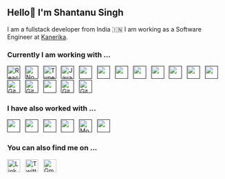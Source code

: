 <!--
**Shantanu1099/Shantanu1099** is a ✨ _special_ ✨ repository because its `README.md` (this file) appears on your GitHub profile.

Here are some ideas to get you started:

- 🔭 I’m currently working on ...
- 🌱 I’m currently learning ...
- 👯 I’m looking to collaborate on ...
- 🤔 I’m looking for help with ...
- 💬 Ask me about ...
- 📫 How to reach me: ...
- 😄 Pronouns: ...
- ⚡ Fun fact: ...
-->


## Hello👋 I'm Shantanu Singh

I am a fullstack developer from India 🇮🇳 I am working as a Software Engineer at [Kanerika](https://kanerika.com/).

### Currently I am working with ...


<a href="" target="_blank" title="ReactJS" rel="noreferrer"><img src="https://www.vectorlogo.zone/logos/reactjs/reactjs-icon.svg" alt="ReactJS" width="30" height="30"/></a>&nbsp;&nbsp;
<a href="" target="_blank" title="Node.js" rel="noreferrer"><img src="https://www.vectorlogo.zone/logos/nodejs/nodejs-icon.svg" alt="Node.js" width="30" height="30"/></a>&nbsp;&nbsp;
<a href="" target="_blank" title="TypeScript" rel="noreferrer"><img src="https://www.vectorlogo.zone/logos/typescriptlang/typescriptlang-icon.svg" alt="TypeScript" width="30" height="30"/></a>&nbsp;&nbsp;
<a href="" target="_blank" title="JavaScript" rel="noreferrer"><img src="https://www.freepnglogos.com/uploads/javascript-png/javascript-vector-logo-yellow-png-transparent-javascript-vector-12.png" alt="JavaScript" width="30" height="30"/></a>&nbsp;&nbsp;
<a href="" title="PostgreSQL" target="_blank" rel="noreferrer"><img src="https://www.vectorlogo.zone/logos/postgresql/postgresql-icon.svg" alt="" width="30" height="30"/></a>&nbsp;&nbsp;
<a href="" title="Redis" target="_blank" rel="noreferrer"><img src="https://www.vectorlogo.zone/logos/redis/redis-icon.svg" alt="" width="30" height="30"/></a>&nbsp;&nbsp;
<a href="" title="Docker" target="_blank" rel="noreferrer"><img src="https://www.vectorlogo.zone/logos/docker/docker-icon.svg" alt="" width="30" height="30"/></a>&nbsp;&nbsp;
<a href="" title="Nginx" target="_blank" rel="noreferrer"><img src="https://www.vectorlogo.zone/logos/nginx/nginx-icon.svg" alt="" width="30" height="30"/></a>&nbsp;&nbsp;
<a href="" title="RabbitMQ" target="_blank" rel="noreferrer"><img src="https://www.vectorlogo.zone/logos/rabbitmq/rabbitmq-icon.svg" alt="" width="30" height="30"/></a>&nbsp;&nbsp;
<a href="" title="Bash Script" target="_blank" rel="noreferrer"><img src="https://www.vectorlogo.zone/logos/gnu_bash/gnu_bash-icon.svg" alt="" width="30" height="30"/></a>&nbsp;&nbsp;
<a href="" title="Bootstrap" target="_blank" rel="noreferrer"><img src="https://www.vectorlogo.zone/logos/getbootstrap/getbootstrap-icon.svg" alt="" width="30" height="30"/></a>&nbsp;&nbsp;
<a href="" title="Tailwind CSS" target="_blank" rel="noreferrer"><img src="https://www.vectorlogo.zone/logos/tailwindcss/tailwindcss-icon.svg" alt="" width="30" height="30"/></a>&nbsp;&nbsp;
<a href="" target="_blank" title="Datadog" rel="noreferrer"><img src="https://www.vectorlogo.zone/logos/datadoghq/datadoghq-icon.svg" alt="Git" width="30" height="30"/></a>&nbsp;&nbsp;
<a href="" target="_blank" title="AWS" rel="noreferrer"><img src="https://www.vectorlogo.zone/logos/amazon_aws/amazon_aws-icon.svg" alt="Git" width="30" height="30"/></a>&nbsp;&nbsp;
<a href="" title="Postman" target="_blank" rel="noreferrer"><img src="https://www.vectorlogo.zone/logos/getpostman/getpostman-icon.svg" alt="" width="30" height="30"/></a>&nbsp;&nbsp;
<a href="" target="_blank" title="Git" rel="noreferrer"><img src="https://www.vectorlogo.zone/logos/git-scm/git-scm-icon.svg" alt="Git" width="30" height="30"/></a>&nbsp;&nbsp;
<a href="" target="_blank" title="GitHub" rel="noreferrer"><img src="https://www.vectorlogo.zone/logos/github/github-tile.svg" alt="GitHub" width="30" height="30"/></a>&nbsp;&nbsp;

### I have also worked with ...

<a href="" title="C++" target="_blank" rel="noreferrer"><img src="https://upload.wikimedia.org/wikipedia/commons/thumb/1/18/ISO_C%2B%2B_Logo.svg/1822px-ISO_C%2B%2B_Logo.svg.png" alt="" width="30" height="30"/></a>&nbsp;&nbsp;
<a href="" title="Vue.js" target="_blank" rel="noreferrer"><img src="https://www.vectorlogo.zone/logos/vuejs/vuejs-ar21.svg" alt="" width="30" height="30"/></a>&nbsp;&nbsp;
<a href="" title="HTML" target="_blank" rel="noreferrer"><img src="https://www.vectorlogo.zone/logos/w3_html5/w3_html5-icon.svg" alt="" width="30" height="30"/></a>&nbsp;&nbsp;
<a href="" title="CSS" target="_blank" rel="noreferrer"><img src="https://www.vectorlogo.zone/logos/w3_css/w3_css-icon.svg" alt="" width="30" height="30"/></a>&nbsp;&nbsp;
<a href="" target="_blank" title="MongoDB" rel="noreferrer"><img src="https://www.vectorlogo.zone/logos/mongodb/mongodb-icon.svg" alt="Mongo" width="30" height="30"/></a>&nbsp;&nbsp;
<a href="" title="Kubernetes" target="_blank" rel="noreferrer"><img src="https://www.vectorlogo.zone/logos/kubernetes/kubernetes-icon.svg" alt="" width="30" height="30"/></a>&nbsp;&nbsp;

### You can also find me on ...

<a href="https://www.linkedin.com/in/shanu-1099/" target="_blank" title="Shantanu Singh" rel="noreferrer"><img src="https://www.vectorlogo.zone/logos/twitter/twitter-tile.svg" alt="LinkedIn" width="30" height="30"/></a>&nbsp;&nbsp;
<a href="https://twitter.com/sshantanuthakur" target="_blank" title="sshantanuthakur" rel="noreferrer"><img src="https://www.vectorlogo.zone/logos/twitter/twitter-tile.svg" alt="Twitter" width="30" height="30"/></a>&nbsp;&nbsp;
<a href="mailto:sshantanuthakur1099@gmail.com" target="_blank" title="sshantanuthakur1099@gmail.com" rel="noreferrer"><img src="https://www.vectorlogo.zone/logos/gmail/gmail-tile.svg" alt="Gmail" width="30" height="30"/></a>

